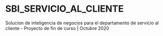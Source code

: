 # SBI_SERVICIO_AL_CLIENTE
Solucion de inteligencia de negocios para el departamento de servicio al cliente - Proyecto de fin de curso | Octubre 2020
